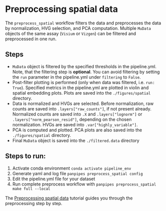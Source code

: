 Preprocessing spatial data
==========================

The `preprocess_spatial` workflow filters the data and preprocesses the data by normalization, HVG selection, and PCA computation. Multiple `MuData` objects of the same assay (`Visium` or `Vizgen`) can be filtered and preprocessed in one run. 

## Steps


- `MuData` object is filtered by the specified thresholds in the pipeline.yml.  Note, that the filtering step is **optional**. You can avoid filtering by setting the `run` parameter in the pipeline.yml under `filtering` to `False`.
- Post-filter plotting is performed (only when data was filtered, i.e. `run: True`). Specified metrics in the pipeline.yml are plotted in violin and spatial embedding plots. Plots are saved into the `./figures/spatial` directory.
- Data is normalized  and HVGs are selected. 
  Before normalization, raw counts are saved into `.layers["raw_counts"]`, if not present already. Normalized counts are saved into `.X` and `.layers["lognorm"]` or `.layers["norm_pearson_resid"]`, depending on the chosen normalization. HVGs are saved into `.var["highly_variable"]`.
- PCA is computed and plotted. PCA plots are also saved into the `./figures/spatial` directory.
- Final `MuData` object is saved into the `./filtered.data` directory



## Steps to run:

1.  Activate conda environment `conda activate pipeline_env`
2.  Generate yaml and log file `panpipes preprocess_spatial config`
3.  Edit the pipeline.yml file for your dataset
4.  Run complete preprocess workflow with `panpipes preprocess_spatial make full --local`

The [Preprocessing spatial data]() tutorial guides you through the preprocessing step by step. 